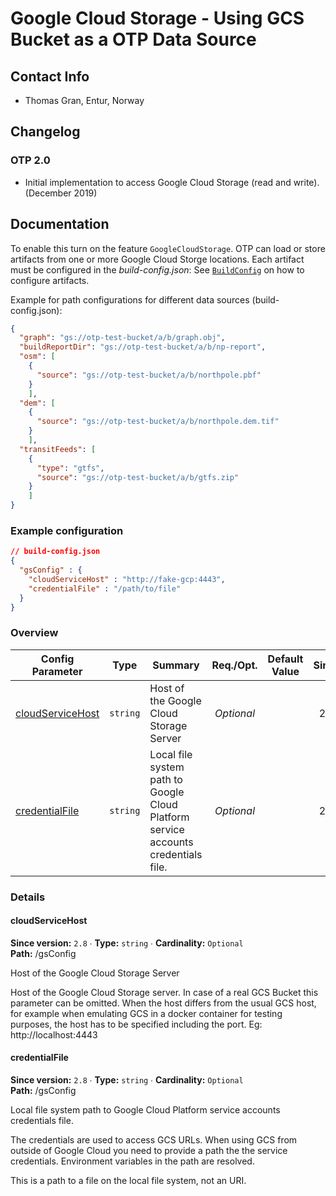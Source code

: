 # Google Cloud Storage - Using GCS Bucket as a OTP Data Source

## Contact Info

- Thomas Gran, Entur, Norway

## Changelog

### OTP 2.0

- Initial implementation to access Google Cloud Storage (read and write). (December 2019)

## Documentation

To enable this turn on the feature `GoogleCloudStorage`. OTP can load or store artifacts from one or
more Google Cloud Storge locations. Each artifact must be configured in the _build-config.json_:
See [`BuildConfig`](https://github.com/opentripplanner/OpenTripPlanner/blob/dev-2.x/application/src/main/java/org/opentripplanner/standalone/config/BuildConfig.java)
on how to configure artifacts.

Example for path configurations for different data sources (build-config.json):

```json
{
  "graph": "gs://otp-test-bucket/a/b/graph.obj",
  "buildReportDir": "gs://otp-test-bucket/a/b/np-report",
  "osm": [
    {
      "source": "gs://otp-test-bucket/a/b/northpole.pbf"
    }
    ],
  "dem": [
    {
      "source": "gs://otp-test-bucket/a/b/northpole.dem.tif"
    }
    ],
  "transitFeeds": [
    {
      "type": "gtfs",
      "source": "gs://otp-test-bucket/a/b/gtfs.zip"
    }
    ]
}
```

<!-- config BEGIN -->
<!-- NOTE! This section is auto-generated. Do not change, change doc in code instead. -->

### Example configuration

```JSON
// build-config.json
{
  "gsConfig" : {
    "cloudServiceHost" : "http://fake-gcp:4443",
    "credentialFile" : "/path/to/file"
  }
}
```
### Overview

| Config Parameter                               |   Type   | Summary                                                                            |  Req./Opt. | Default Value | Since |
|------------------------------------------------|:--------:|------------------------------------------------------------------------------------|:----------:|---------------|:-----:|
| [cloudServiceHost](#gsConfig_cloudServiceHost) | `string` | Host of the Google Cloud Storage Server                                            | *Optional* |               |  2.8  |
| [credentialFile](#gsConfig_credentialFile)     | `string` | Local file system path to Google Cloud Platform service accounts credentials file. | *Optional* |               |  2.8  |


### Details

<h4 id="gsConfig_cloudServiceHost">cloudServiceHost</h4>

**Since version:** `2.8` ∙ **Type:** `string` ∙ **Cardinality:** `Optional`   
**Path:** /gsConfig 

Host of the Google Cloud Storage Server

Host of the Google Cloud Storage server. In case of a real GCS Bucket this parameter can be
omitted. When the host differs from the usual GCS host, for example when emulating GCS in a
docker container for testing purposes, the host has to be specified including the port.
Eg: http://localhost:4443

<h4 id="gsConfig_credentialFile">credentialFile</h4>

**Since version:** `2.8` ∙ **Type:** `string` ∙ **Cardinality:** `Optional`   
**Path:** /gsConfig 

Local file system path to Google Cloud Platform service accounts credentials file.

The credentials are used to access GCS URLs. When using GCS from outside of Google Cloud you
need to provide a path the the service credentials. Environment variables in the path are
resolved.

This is a path to a file on the local file system, not an URI.





<!-- config END -->
